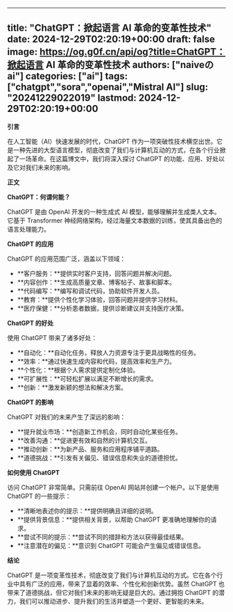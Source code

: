 
---
title: "ChatGPT：掀起语言 AI 革命的变革性技术"
date: 2024-12-29T02:20:19+00:00
draft: false
image: https://og.g0f.cn/api/og?title=ChatGPT：掀起语言 AI 革命的变革性技术
authors: ["naiveのai"]
categories: ["ai"]
tags: ["chatgpt","sora","openai","Mistral AI"]
slug: "20241229022019"
lastmod: 2024-12-29T02:20:19+00:00
---
**引言**

在人工智能（AI）快速发展的时代，ChatGPT 作为一项突破性技术横空出世。它是一种先进的大型语言模型，彻底改变了我们与计算机互动的方式，在各个行业掀起了一场革命。在这篇博文中，我们将深入探讨 ChatGPT 的功能、应用、好处以及它对我们未来的影响。

**正文**

**ChatGPT：何谓何能？**

ChatGPT 是由 OpenAI 开发的一种生成式 AI 模型，能够理解并生成类人文本。它基于 Transformer 神经网络架构，经过海量文本数据的训练，使其具备出色的语言处理能力。

**ChatGPT 的应用**

ChatGPT 的应用范围广泛，涵盖以下领域：

* **客户服务：**提供实时客户支持，回答问题并解决问题。
* **内容创作：**生成高质量文章、博客帖子、故事和脚本。
* **代码编写：**编写和调试代码，协助软件开发人员。
* **教育：**提供个性化学习体验，回答问题并提供学习材料。
* **医疗保健：**分析患者数据，提供诊断建议并支持医疗决策。

**ChatGPT 的好处**

使用 ChatGPT 带来了诸多好处：

* **自动化：**自动化任务，释放人力资源专注于更具战略性的任务。
* **效率：**通过快速生成内容和代码，提高效率和生产力。
* **个性化：**根据个人需求提供定制化体验。
* **可扩展性：**可轻松扩展以满足不断增长的需求。
* **创新：**激发新颖的想法和解决方案。

**ChatGPT 的影响**

ChatGPT 对我们的未来产生了深远的影响：

* **提升就业市场：**创造新工作机会，同时自动化某些任务。
* **改善沟通：**促进更有效和自然的计算机交互。
* **推动创新：**为新产品、服务和应用程序铺平道路。
* **道德挑战：**引发有关偏见、错误信息和失业的道德担忧。

**如何使用 ChatGPT**

访问 ChatGPT 非常简单。只需前往 OpenAI 网站并创建一个帐户。以下是使用 ChatGPT 的一些提示：

* **清晰地表述你的提示：**提供明确且详细的说明。
* **提供背景信息：**提供相关背景，以帮助 ChatGPT 更准确地理解你的请求。
* **尝试不同的提示：**尝试不同的措辞和方法以获得最佳结果。
* **注意潜在的偏见：**意识到 ChatGPT 可能会产生偏见或错误信息。

**结论**

ChatGPT 是一项变革性技术，彻底改变了我们与计算机互动的方式。它在各个行业中具有广泛的应用，带来了显着的效率、个性化和创新优势。虽然 ChatGPT 也带来了道德挑战，但它对我们未来的影响无疑是巨大的。通过拥抱 ChatGPT 的潜力，我们可以推动进步、提升我们的生活并塑造一个更好、更智能的未来。